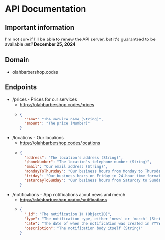 # API Documentation

## Important information
I'm not sure if I'll be able to renew the API server, but it's guaranteed to be available *until* **December 25, 2024**

## Domain
- olahbarbershop.codes

## Endpoints
- /prices - Prices for our services
  - https://olahbarbershop.codes/prices
  - ```json
    {
      "name": "The service name (String)",
      "amount": "The price (Number)"
    }
    ```
- /locations - Our locations
  - https://olahbarbershop.codes/locations
  - ```json
    {
      "address": "The location's address (String)",
      "phoneNumber": "The location's telephone number (String)",
      "email": "Our email address (String)",
      "mondayToThursday": "Our business hours from Monday to Thursday in 24-hour time format (String)",
      "friday": "Our business hours on Friday in 24-hour time format (String)",
      "saturdayToSunday": "Our business hours from Saturday to Sunday in 24-hour time format (String)"
    }
    ```
- /notifications - App notifications about news and merch
  - https://olahbarbershop.codes/notifications
  - ```json
    {
      "_id": "The notification ID (ObjectID)",
      "type": "The notification type, either 'news' or 'merch' (String)",
      "date": "The date of when the notification was created in YYYY-MM-DD format (String)",
      "description": "The notification body itself (String)"
    }
    ```
